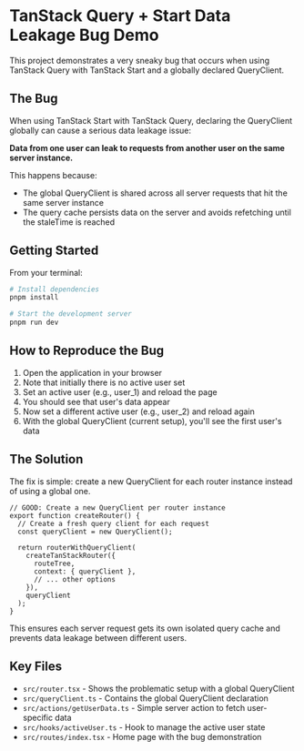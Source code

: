 # TanStack Query + Start Data Leakage Bug Demo

This project demonstrates a very sneaky bug that occurs when using TanStack Query with TanStack Start and a globally declared QueryClient.

## The Bug

When using TanStack Start with TanStack Query, declaring the QueryClient globally can cause a serious data leakage issue:

**Data from one user can leak to requests from another user on the same server instance.**

This happens because:
- The global QueryClient is shared across all server requests that hit the same server instance
- The query cache persists data on the server and avoids refetching until the staleTime is reached

## Getting Started

From your terminal:

```sh
# Install dependencies
pnpm install

# Start the development server
pnpm run dev
```

## How to Reproduce the Bug

1. Open the application in your browser
2. Note that initially there is no active user set
3. Set an active user (e.g., user_1) and reload the page
4. You should see that user's data appear
5. Now set a different active user (e.g., user_2) and reload again
6. With the global QueryClient (current setup), you'll see the first user's data

## The Solution

The fix is simple: create a new QueryClient for each router instance instead of using a global one.

```tsx
// GOOD: Create a new QueryClient per router instance
export function createRouter() {
  // Create a fresh query client for each request
  const queryClient = new QueryClient();

  return routerWithQueryClient(
    createTanStackRouter({
      routeTree,
      context: { queryClient },
      // ... other options
    }),
    queryClient
  );
}
```

This ensures each server request gets its own isolated query cache and prevents data leakage between different users.

## Key Files

- `src/router.tsx` - Shows the problematic setup with a global QueryClient
- `src/queryClient.ts` - Contains the global QueryClient declaration
- `src/actions/getUserData.ts` - Simple server action to fetch user-specific data
- `src/hooks/activeUser.ts` - Hook to manage the active user state
- `src/routes/index.tsx` - Home page with the bug demonstration
